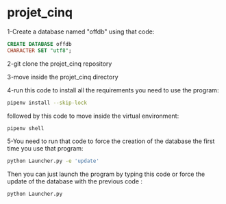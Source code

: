 # projet_cinq
1-Create a database named "offdb" using that code:  
```SQL
CREATE DATABASE offdb
CHARACTER SET "utf8";
```
2-git clone the projet_cinq repository

3-move inside the projet_cinq directory

4-run this code to install all the requirements you need to use the program:  
```Bash
pipenv install --skip-lock 
```
  followed by this code to move inside the virtual environment: 
  ```Bash
  pipenv shell
  ```


5-You need to run that code to force the creation of the database the first time you use that program: 
```Bash
python Launcher.py -e 'update'
```
Then you can just launch the program by typing this code or force the update of the database with the previous code : 
```Bash
python Launcher.py 
```
